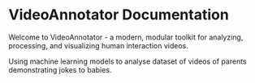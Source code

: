 # VideoAnnotator Documentation

Welcome to VideoAnnotator - a modern, modular toolkit for analyzing, processing, and visualizing human interaction videos.

Using machine learning models to analyse dataset of videos of parents demonstrating jokes to babies.
